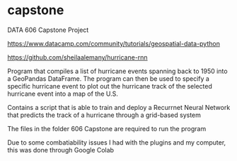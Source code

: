 # capstone

DATA 606 Capstone Project 

https://www.datacamp.com/community/tutorials/geospatial-data-python

https://github.com/sheilaalemany/hurricane-rnn

Program that compiles a list of hurricane events spanning back to 1950 into a GeoPandas DataFrame. The program can then be used to specify a specific hurricane event to plot out the hurricane track of the selected hurricane event into a map of the U.S.

Contains a script that is able to train and deploy a Recurrnet Neural Network that predicts the track of a hurricane through a grid-based system

The files in the folder 606 Capstone are required to run the program

Due to some combatiability issues I had with the plugins and my computer, this was done through Google Colab

